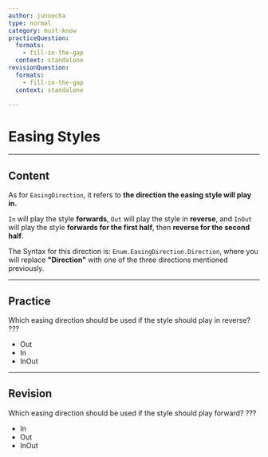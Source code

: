 ```yaml
---
author: junoocha
type: normal
category: must-know
practiceQuestion:
  formats:
    - fill-in-the-gap
  context: standalone
revisionQuestion:
  formats:
    - fill-in-the-gap
  context: standalone

---
```


# Easing Styles
---

## Content

As for `EasingDirection`, it refers to **the direction the easing style will play in.**

`In` will play the style **forwards**, `Out` will play the style in **reverse**, and `InOut` will play the style **forwards for the first half**, then **reverse for the second half**.

The Syntax for this direction is: `Enum.EasingDirection.Direction`, where you will replace **"Direction"** with one of the three directions mentioned previously.

---

## Practice

Which easing direction should be used if the style should play in reverse? ???

- Out
- In
- InOut

---

## Revision

Which easing direction should be used if the style should play forward? ???

- In
- Out
- InOut